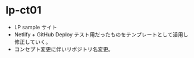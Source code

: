 # lp-ct01
- LP sample サイト
- Netlify + GitHub Deploy テスト用だったものをテンプレートとして活用し修正していく。
- コンセプト変更に伴いリポジトリ名変更。
